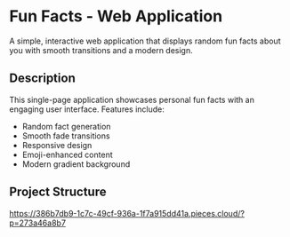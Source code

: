 # Fun Facts  - Web Application

A simple, interactive web application that displays random fun facts about you with smooth transitions and a modern design.

## Description

This single-page application showcases personal fun facts with an engaging user interface. Features include:
- Random fact generation
- Smooth fade transitions
- Responsive design
- Emoji-enhanced content
- Modern gradient background

## Project Structure
https://386b7db9-1c7c-49cf-936a-1f7a915dd41a.pieces.cloud/?p=273a46a8b7
